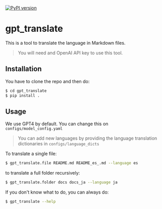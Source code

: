 [![PyPI version](https://badge.fury.io/py/termgpt.svg)](https://badge.fury.io/py/gpt_translate)

# gpt_translate


This is a tool to translate the language in Markdown files.

> You will need and OpenAI API key to use this tool.

## Installation
You have to clone the repo and then do:

```bash
$ cd gpt_translate
$ pip install .
```
## Usage

We use GPT4 by default. You can change this on `configs/model_config.yaml`

> You can add new languages by providing the language translation dictionaries in `configs/language_dicts`


To translate a single file:

```bash
$ gpt_translate.file README.md README_es_.md --language es
```

to translate a full folder recursively:

```bash
$ gpt_translate.folder docs docs_ja --language ja
```

If you don't know what to do, you can always do:

```bash
$ gpt_translate --help
```
